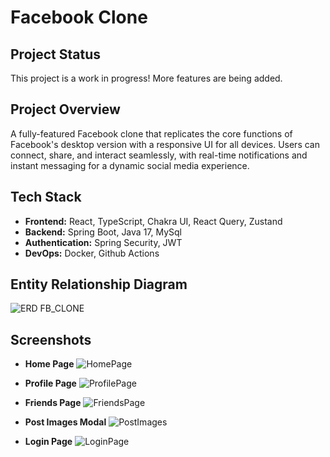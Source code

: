 # Facebook Clone

## Project Status

This project is a work in progress!
More features are being added.

## Project Overview

A fully-featured Facebook clone that replicates the core functions of Facebook's desktop version with a responsive UI for all devices. Users can connect, share, and interact seamlessly, with real-time notifications and instant messaging for a dynamic social media experience.

## Tech Stack

- **Frontend:** React, TypeScript, Chakra UI, React Query, Zustand
- **Backend:** Spring Boot, Java 17, MySql
- **Authentication:** Spring Security, JWT
- **DevOps:** Docker, Github Actions

## Entity Relationship Diagram

![ERD FB_CLONE](https://github.com/user-attachments/assets/67cbede8-868b-4f4f-aafa-e9f74893af28)

## Screenshots
- **Home Page**
![HomePage](https://github.com/user-attachments/assets/fd32ea52-f35b-48c2-b42c-790ded42ac28)


- **Profile Page**
![ProfilePage](https://github.com/user-attachments/assets/82cb6e0f-ceed-4e35-a257-59c663361964)


- **Friends Page**
![FriendsPage](https://github.com/user-attachments/assets/60f2bc56-3b44-40fc-80c8-59fb8116160b)


- **Post Images Modal**
![PostImages](https://github.com/user-attachments/assets/7b812463-926f-4e47-b9ed-3a36dabd58d6)


- **Login Page**
![LoginPage](https://github.com/user-attachments/assets/6f732ba8-8d83-41f3-8722-644a9df85d1c)


